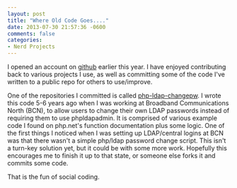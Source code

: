 ```yaml
---
layout: post
title: "Where Old Code Goes...."
date: 2013-07-30 21:57:36 -0600
comments: false
categories:
- Nerd Projects
---
```

I opened an account on <a title="Github" href="https://github.com/" target="_blank">github</a> earlier this year. I have enjoyed contributing back to various projects I use, as well as committing some of the code I've written to a public repo for others to use/improve.

<!--more-->

One of the repositories I committed is called <a title="github.com/tbaschak/php-ldap-changepw" href="https://github.com/tbaschak/php-ldap-changepw" target="_blank">php-ldap-changepw</a>. I wrote this code 5-6 years ago when I was working at Broadband Communications North (BCN), to allow users to change their own LDAP passwords instead of requiring them to use phpldapadmin. It is comprised of various example code I found on php.net's function documentation plus some logic. One of the first things I noticed when I was setting up LDAP/central logins at BCN was that there wasn't a simple php/ldap password change script. This isn't a turn-key solution yet, but it could be with some more work. Hopefully this encourages me to finish it up to that state, or someone else forks it and commits some code.

That is the fun of social coding.
